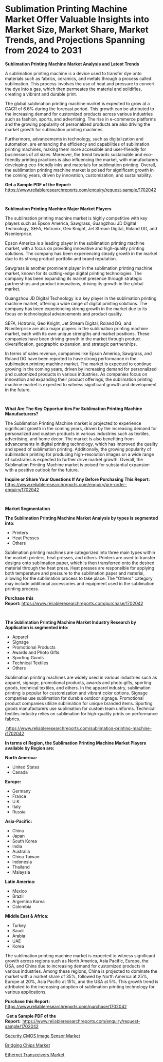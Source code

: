 <p><h1>Sublimation Printing Machine Market Offer Valuable Insights into Market Size, Market Share, Market Trends, and Projections Spanning from 2024 to 2031</h1></p><p><strong>Sublimation Printing Machine Market Analysis and Latest Trends</strong></p>
<p><p>A sublimation printing machine is a device used to transfer dye onto materials such as fabrics, ceramics, and metals through a process called sublimation. This process involves the use of heat and pressure to convert the dye into a gas, which then permeates the material and solidifies, creating a vibrant and durable print.</p><p>The global sublimation printing machine market is expected to grow at a CAGR of 6.6% during the forecast period. This growth can be attributed to the increasing demand for customized products across various industries such as fashion, sports, and advertising. The rise in e-commerce platforms and the growing popularity of personalized products are also driving the market growth for sublimation printing machines.</p><p>Furthermore, advancements in technology, such as digitalization and automation, are enhancing the efficiency and capabilities of sublimation printing machines, making them more accessible and user-friendly for businesses of all sizes. Moreover, the trend towards sustainable and eco-friendly printing practices is also influencing the market, with manufacturers developing eco-friendly inks and materials for sublimation printing. Overall, the sublimation printing machine market is poised for significant growth in the coming years, driven by innovation, customization, and sustainability.</p></p>
<p><strong>Get a Sample PDF of the Report:&nbsp;</strong> <a href="https://www.reliableresearchreports.com/enquiry/request-sample/1702042">https://www.reliableresearchreports.com/enquiry/request-sample/1702042</a></p>
<p>&nbsp;</p>
<p><strong>Sublimation Printing Machine Major Market Players</strong></p>
<p><p>The sublimation printing machine market is highly competitive with key players such as Epson America, Sawgrass, Guangzhou JD Digital Technology, SEFA, Hotronix, Geo Knight, Jet Stream Digital, Roland DG, and Nsenterprise. </p><p>Epson America is a leading player in the sublimation printing machine market, with a focus on providing innovative and high-quality printing solutions. The company has been experiencing steady growth in the market due to its strong product portfolio and brand reputation.</p><p>Sawgrass is another prominent player in the sublimation printing machine market, known for its cutting-edge digital printing technologies. The company has been expanding its market presence through strategic partnerships and product innovations, driving its growth in the global market.</p><p>Guangzhou JD Digital Technology is a key player in the sublimation printing machine market, offering a wide range of digital printing solutions. The company has been experiencing strong growth in the market due to its focus on technological advancements and product quality.</p><p>SEFA, Hotronix, Geo Knight, Jet Stream Digital, Roland DG, and Nsenterprise are also major players in the sublimation printing machine market, each with its own unique strengths and market positions. These companies have been driving growth in the market through product diversification, geographic expansion, and strategic partnerships.</p><p>In terms of sales revenue, companies like Epson America, Sawgrass, and Roland DG have been reported to have strong performance in the sublimation printing machine market. The market is expected to continue growing in the coming years, driven by increasing demand for personalized and customized products in various industries. As companies focus on innovation and expanding their product offerings, the sublimation printing machine market is expected to witness significant growth and development in the future.</p></p>
<p>&nbsp;</p>
<p><strong>What Are The Key Opportunities For Sublimation Printing Machine Manufacturers?</strong></p>
<p><p>The Sublimation Printing Machine market is projected to experience significant growth in the coming years, driven by the increasing demand for personalized and custom products in various industries such as textiles, advertising, and home decor. The market is also benefiting from advancements in digital printing technology, which has improved the quality and speed of sublimation printing. Additionally, the growing popularity of sublimation printing for producing high-resolution images on a wide range of substrates is expected to further drive market growth. Overall, the Sublimation Printing Machine market is poised for substantial expansion with a positive outlook for the future.</p></p>
<p><strong>Inquire or Share Your Questions If Any Before Purchasing This Report:</strong> <a href="https://www.reliableresearchreports.com/enquiry/pre-order-enquiry/1702042">https://www.reliableresearchreports.com/enquiry/pre-order-enquiry/1702042</a></p>
<p>&nbsp;</p>
<p><strong>Market Segmentation</strong></p>
<p><strong>The Sublimation Printing Machine Market Analysis by types is segmented into:</strong></p>
<p><ul><li>Printers</li><li>Heat Presses</li><li>Others</li></ul></p>
<p><p>Sublimation printing machines are categorized into three main types within the market: printers, heat presses, and others. Printers are used to transfer designs onto sublimation paper, which is then transferred onto the desired material through the heat press. Heat presses are responsible for applying both temperature and pressure to the sublimation paper and material, allowing for the sublimation process to take place. The "Others" category may include additional accessories and equipment used in the sublimation printing process.</p></p>
<p><strong>Purchase this Report:&nbsp;</strong><a href="https://www.reliableresearchreports.com/purchase/1702042">https://www.reliableresearchreports.com/purchase/1702042</a></p>
<p>&nbsp;</p>
<p><strong>The Sublimation Printing Machine Market Industry Research by Application is segmented into:</strong></p>
<p><ul><li>Apparel</li><li>Signage</li><li>Promotional Products</li><li>Awards and Photo Gifts</li><li>Sporting Goods</li><li>Technical Textiles</li><li>Others</li></ul></p>
<p><p>Sublimation printing machines are widely used in various industries such as apparel, signage, promotional products, awards and photo gifts, sporting goods, technical textiles, and others. In the apparel industry, sublimation printing is popular for customization and vibrant color options. Signage companies use sublimation for durable outdoor signage. Promotional product companies utilize sublimation for unique branded items. Sporting goods manufacturers use sublimation for custom team uniforms. Technical textiles industry relies on sublimation for high-quality prints on performance fabrics.</p></p>
<p><a href="https://www.reliableresearchreports.com/sublimation-printing-machine-r1702042">&nbsp;https://www.reliableresearchreports.com/sublimation-printing-machine-r1702042</a></p>
<p><strong>In terms of Region, the Sublimation Printing Machine Market Players available by Region are:</strong></p>
<p>
    <p> <strong> North America: </strong>
        <ul>
            <li>United States</li>
            <li>Canada</li>
        </ul>
        </p> 
    <p> <strong> Europe: </strong>
        <ul>
            <li>Germany</li>
            <li>France</li>
            <li>U.K.</li>
            <li>Italy</li>
            <li>Russia</li>
        </ul>
        </p> 
    <p> <strong> Asia-Pacific: </strong>
        <ul>
            <li>China</li>
            <li>Japan</li>
            <li>South Korea</li>
            <li>India</li>
            <li>Australia</li>
            <li>China Taiwan</li>
            <li>Indonesia</li>
            <li>Thailand</li>
            <li>Malaysia</li>
        </ul>
        </p> 
    <p> <strong> Latin America: </strong>
        <ul>
            <li>Mexico</li>
            <li>Brazil</li>
            <li>Argentina Korea</li>
            <li>Colombia</li>
        </ul>
        </p> 
    <p> <strong> Middle East & Africa: </strong>
        <ul>
            <li>Turkey</li>
            <li>Saudi</li>
            <li>Arabia</li>
            <li>UAE</li>
            <li>Korea</li>
        </ul>
    </p>
    </p>
<p><p>The sublimation printing machine market is expected to witness significant growth across regions such as North America, Asia Pacific, Europe, the USA, and China due to increasing demand for customized products in various industries. Among these regions, China is projected to dominate the market with a market share of 35%, followed by North America at 25%, Europe at 20%, Asia Pacific at 15%, and the USA at 5%. This growth trend is attributed to the increasing adoption of sublimation printing technology for various applications.</p></p>
<p><strong>Purchase this Report: </strong><a href="https://www.reliableresearchreports.com/purchase/1702042">https://www.reliableresearchreports.com/purchase/1702042</a></p>
<p>&nbsp;<strong>Get a Sample PDF of the Report:&nbsp;&nbsp;</strong><a href="https://www.reliableresearchreports.com/enquiry/request-sample/1702042">https://www.reliableresearchreports.com/enquiry/request-sample/1702042</a></p>
<p><strong></strong></p>
<p><p><a href="https://www.linkedin.com/pulse/security-cmos-image-sensor-market-exploring-share-trends-future-2hxjc?trackingId=BQOBhccEZU4GiFnK1jfKZA%3D%3D">Security CMOS Image Sensor Market</a></p><p><a href="https://www.linkedin.com/pulse/bridging-chips-market-analysis-sze-forecasted-period-from-cfmfc?trackingId=lgE3leFamWobgODBUFCFTg%3D%3D">Bridging Chips Market</a></p><p><a href="https://www.linkedin.com/pulse/ethernet-transceivers-market-report-reveals-latest-trends-growth-ard6f?trackingId=5M12TCSUYd8F%2BdH26YWgpg%3D%3D">Ethernet Transceivers Market</a></p></p>